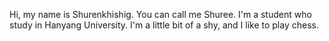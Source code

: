 Hi, my name is Shurenkhishig. You can call me Shuree. I'm a student who study in Hanyang University. I'm a little bit of a shy, and I like to play chess.
